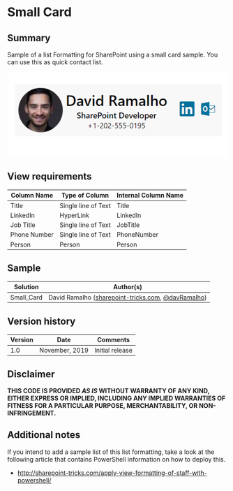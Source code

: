 # Small Card

## Summary

Sample of a list Formatting for SharePoint using a small card sample. You can use this as quick contact list.

![formatting](./formatting.PNG)

## View requirements

|Column Name|Type of Column|Internal Column Name|
|-|-|-|
|Title |Single line of Text|Title|
|LinkedIn|HyperLink|LinkedIn|
|Job Title|Single line of Text|JobTitle|
|Phone Number|Single line of Text|PhoneNumber|
|Person|Person|Person|

## Sample

Solution|Author(s)
--------|---------
Small_Card | David Ramalho ([sharepoint-tricks.com](http://sharepoint-tricks.com), [@davRamalho](https://twitter.com/davRamalho))

## Version history

Version|Date|Comments
-------|----|--------
1.0|November, 2019|Initial release

## Disclaimer
**THIS CODE IS PROVIDED *AS IS* WITHOUT WARRANTY OF ANY KIND, EITHER EXPRESS OR IMPLIED, INCLUDING ANY IMPLIED WARRANTIES OF FITNESS FOR A PARTICULAR PURPOSE, MERCHANTABILITY, OR NON-INFRINGEMENT.**

## Additional notes

If you intend to add a sample list of this list formatting, take a look at the following article that contains PowerShell information on how to deploy this. 

- http://sharepoint-tricks.com/apply-view-formatting-of-staff-with-powershell/